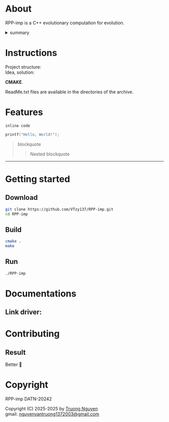 
# About

RPP-imp is a C++ evolutionary computation for evolution.

<details>
<summary>summary</summary>
<br>

details

</details>

# Instructions

Project structure:\
Idea, solution:

**CMAKE**.

ReadMe.txt files are available in the directories of the archive.

# Features

`inline code`

```C++
printf("Hello, World!");
```

> blockquote
>> Nested blockquote
---

# Getting started

## Download



```sh
git clone https://github.com/VTzy137/RPP-imp.git
cd RPP-imp
```

## Build

```sh
cmake .
make
```

## Run

```sh
./RPP-imp
```

# Documentations

## Link driver:

# Contributing

## Result

Better :tada:

# Copyright

RPP-imp
DATN-20242

Copyright (C) 2025-2025
by [Truong Nguyen](https://vtzy137.github.io/) \
gmail: <nguyenvantruong1372003@gmail.com>
